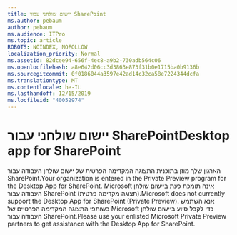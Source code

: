 ```yaml
---
title: יישום שולחני עבור SharePoint
ms.author: pebaum
author: pebaum
ms.audience: ITPro
ms.topic: article
ROBOTS: NOINDEX, NOFOLLOW
localization_priority: Normal
ms.assetid: 82dcee94-656f-4ec8-a9b2-730adb564c06
ms.openlocfilehash: a8e642d06cc3d3863e873f31b0e1715ba0b9136b
ms.sourcegitcommit: 0f0186044a3597e42ad14c32ca58e7224344dcfa
ms.translationtype: MT
ms.contentlocale: he-IL
ms.lasthandoff: 12/15/2019
ms.locfileid: "40052974"
---
```

# <a name="desktop-app-for-sharepoint"></a><span data-ttu-id="be6e6-102">יישום שולחני עבור SharePoint</span><span class="sxs-lookup"><span data-stu-id="be6e6-102">Desktop app for SharePoint</span></span>

<span data-ttu-id="be6e6-103">הארגון שלך מוזן בתוכנית התצוגה המקדימה הפרטית של יישום שולחן העבודה עבור SharePoint.</span><span class="sxs-lookup"><span data-stu-id="be6e6-103">Your organization is entered in the Private Preview program for the Desktop App for SharePoint.</span></span> <span data-ttu-id="be6e6-104">Microsoft אינה תומכת כעת ביישום שולחן העבודה עבור SharePoint (תצוגה מקדימה פרטית).</span><span class="sxs-lookup"><span data-stu-id="be6e6-104">Microsoft does not currently support the Desktop App for SharePoint (Private Preview).</span></span> <span data-ttu-id="be6e6-105">אנא השתמש בשותפי התצוגה המקדימה הפרטיים של Microsoft כדי לקבל סיוע ביישום שולחן העבודה עבור SharePoint.</span><span class="sxs-lookup"><span data-stu-id="be6e6-105">Please use your enlisted Microsoft Private Preview partners to get assistance with the Desktop App for SharePoint.</span></span>
